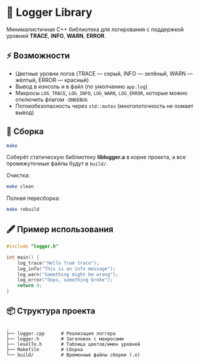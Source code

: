 # 📝 Logger Library

Минималистичная C++ библиотека для логирования с поддержкой уровней **TRACE**, **INFO**, **WARN**, **ERROR**.

## ⚡ Возможности
- Цветные уровни логов (TRACE — серый, INFO — зелёный, WARN — жёлтый, ERROR — красный)
- Вывод в консоль и в файл (по умолчанию `app.log`)
- Макросы `LOG_TRACE`, `LOG_INFO`, `LOG_WARN`, `LOG_ERROR`, которые можно отключить флагом `-DNDEBUG`
- Потокобезопасность через `std::mutex` (многопоточность не ломает вывод)

## 🔧 Сборка
```bash
make
```

Соберёт статическую библиотеку **liblogger.a** в корне проекта, а все промежуточные файлы будут в `build/`.

Очистка:

```bash
make clean
```

Полная пересборка:

```bash
make rebuild
```

## 🖋 Пример использования

```cpp
#include "logger.h"

int main() {
    log_trace("Hello from trace");
    log_info("This is an info message");
    log_warn("Something might be wrong");
    log_error("Oops, something broke");
    return 0;
}
```

## 📦 Структура проекта

```
.
├── logger.cpp      # Реализация логгера
├── logger.h        # Заголовок с макросами
├── levelTo.h       # Таблица цветов/имен уровней
├── Makefile        # Сборка
└── build/          # Временные файлы сборки (.o)
```
